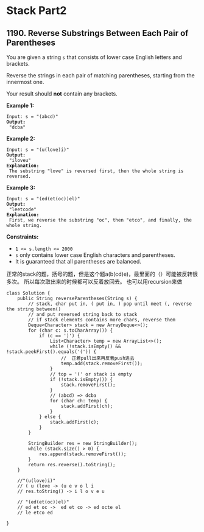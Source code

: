 # Stack Part2

## 1190. Reverse Substrings Between Each Pair of Parentheses



You are given a string `s` that consists of lower case English letters and brackets.

Reverse the strings in each pair of matching parentheses, starting from the innermost one.

Your result should **not** contain any brackets.

&#x20;

**Example 1:**

<pre><code>Input: s = "(abcd)"
<strong>Output:
</strong> "dcba"</code></pre>

**Example 2:**

<pre><code>Input: s = "(u(love)i)"
<strong>Output:
</strong> "iloveu"
<strong>Explanation:
</strong> The substring "love" is reversed first, then the whole string is reversed.</code></pre>

**Example 3:**

<pre><code>Input: s = "(ed(et(oc))el)"
<strong>Output:
</strong> "leetcode"
<strong>Explanation:
</strong> First, we reverse the substring "oc", then "etco", and finally, the whole string.</code></pre>

&#x20;

**Constraints:**

* `1 <= s.length <= 2000`
* `s` only contains lower case English characters and parentheses.
* It is guaranteed that all parentheses are balanced.

正常的stack的题，括号的题，但是这个题a(b(cd)e)，最里面的（）可能被反转很多次。 所以每次取出来的时候都可以反着放回去。 也可以用recursion来做

```
class Solution {
    public String reverseParentheses(String s) {
        // stack, char put in, ( put in, ) pop until meet (, reverse the string between()
        // and put reversed string back to stack
        // if stack elements contains more chars, reverse them
        Deque<Character> stack = new ArrayDeque<>();
        for (char c: s.toCharArray()) {
            if (c == ')') {
                List<Character> temp = new ArrayList<>();
                while (!stack.isEmpty() && !stack.peekFirst().equals('(')) {
                    //  正着pull出来再反着push进去
                    temp.add(stack.removeFirst());
                }
                // top = '(' or stack is empty
                if (!stack.isEmpty()) {
                    stack.removeFirst();
                }
                // (abcd) => dcba
                for (char ch: temp) {
                    stack.addFirst(ch);
                }
            } else {
                stack.addFirst(c); 
            } 
        }
     
        StringBuilder res = new StringBuilder();
        while (stack.size() > 0) {
            res.append(stack.removeFirst());
        }
        return res.reverse().toString();
    }
    
    //"(u(love)i)" 
    // ( u (love -> (u e v o l i
    // res.toString() -> i l o v e u 
    
    // "(ed(et(oc))el)"
    // ed et oc ->  ed et co -> ed octe el
    // le etco ed
    
}
```
